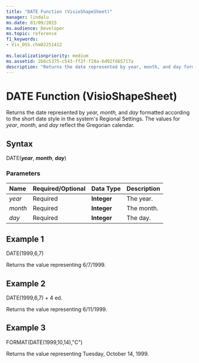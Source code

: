 ```yaml
---
title: "DATE Function (VisioShapeSheet)" 
manager: lindalu
ms.date: 03/09/2015
ms.audience: Developer
ms.topic: reference
f1_keywords:
- Vis_DSS.chm82251412
 
ms.localizationpriority: medium
ms.assetid: 2b6c5375-c543-ff2f-f20a-6d92fd65717a
description: "Returns the date represented by year, month, and day formatted according to the short date style in the system's Regional Settings. The values for year, month, and day reflect the Gregorian calendar."
---
```


# DATE Function (VisioShapeSheet)

Returns the date represented by *year, month,* and *day* formatted according to the short date style in the system's Regional Settings. The values for *year*, *month*, and *day* reflect the Gregorian calendar.
  
## Syntax

DATE(***year***, ***month***, ***day***)
  
### Parameters

|**Name**|**Required/Optional**|**Data Type**|**Description**|
|:-----|:-----|:-----|:-----|
| *year* <br/> |Required  <br/> |**Integer** <br/> |The year. |
| *month* <br/> |Required  <br/> |**Integer** <br/> |The month. |
| *day* <br/> |Required  <br/> |**Integer** <br/> |The day. |

## Example 1

DATE(1999,6,7)
  
Returns the value representing 6/7/1999.
  
## Example 2

DATE(1999,6,7) + 4 ed.
  
Returns the value representing 6/11/1999.
  
## Example 3

FORMAT(DATE(1999,10,14),"C")
  
Returns the value representing Tuesday, October 14, 1999.
  
